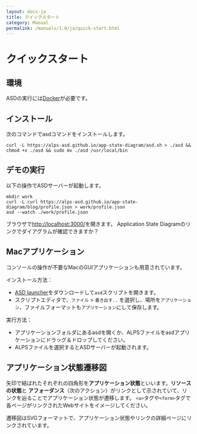```yaml
---
layout: docs-ja
title: クイックスタート
category: Manual
permalink: /manuals/1.0/ja/quick-start.html
---
```

# クイックスタート

## 環境

ASDの実行には[Docker](https://www.docker.com/products/docker-desktop)が必要です。

## インストール

次のコマンドでasdコマンドをインストールします。

```
curl -L https://alps-asd.github.io/app-state-diagram/asd.sh > ./asd && chmod +x ./asd && sudo mv ./asd /usr/local/bin
```

## デモの実行

以下の操作でASDサーバーが起動します。

```
mkdir work
curl -L curl https://alps-asd.github.io/app-state-diagram/blog/profile.json > work/profile.json
asd --watch ./work/profile.json
```

ブラウザで[http://localhost:3000/](http://localhost:3000/)を開きます。
Application State Diagramのリンクでダイアグラムが確認できますか？

## Macアプリケーション

コンソールの操作が不要なMacのGUIアプリケーションも用意されています。

インストール方法：

* [ASD launcher](https://github.com/alps-asd/asd-launcher/archive/master.zip)をダウンロードして`asd`スクリプトを開きます。
* スクリプトエディタで、`ファイル` > `書き出す..` を選択し、場所を`アプリケーション`、ファイルフォーマットも`アプリケーション`にして保存します。

実行方法：

* アプリケーションフォルダにあるasdを開くか、ALPSファイルをasdアプリケーションにドラッグ＆ドロップしてください。
* ALPSファイルを選択するとASDサーバーが起動されます。

## アプリケーション状態遷移図

矢印で結ばれたそれぞれの四角形を**アプリケーション状態**といいます。**リソースの状態**と **アフォーダンス**（次のアクション）がリンクとして示されていて、リンクを辿ることでアプリケーション状態が遷移します。 `<a>`タグや`<form>`タグで各ページがリンクされたWebサイトをイメージしてください。

遷移図はSVGフォーマットで、アプリケーション状態やリンクの詳細ページにリンクされています。
